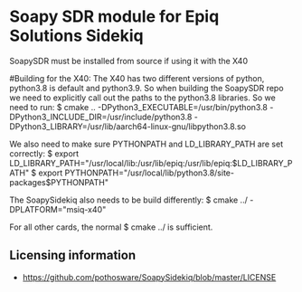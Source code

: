 # Soapy SDR module for Epiq Solutions Sidekiq

SoapySDR must be installed from source if using it with the X40

#Building for the X40:
The X40 has two different versions of python, python3.8 is default and python3.9.
So when building the SoapySDR repo we need to explicitly call out the paths to the python3.8 libraries.
So we need to run:
$  cmake .. -DPython3_EXECUTABLE=/usr/bin/python3.8 -DPython3_INCLUDE_DIR=/usr/include/python3.8 -DPython3_LIBRARY=/usr/lib/aarch64-linux-gnu/libpython3.8.so

We also need to make sure PYTHONPATH and LD_LIBRARY_PATH are set correctly:
$ export LD_LIBRARY_PATH="/usr/local/lib:/usr/lib/epiq:/usr/lib/epiq:$LD_LIBRARY_PATH"
$ export PYTHONPATH="/usr/local/lib/python3.8/site-packages$PYTHONPATH"

The SoapySidekiq also needs to be build differently:
$ cmake ../ -DPLATFORM="msiq-x40"

For all other cards, the normal 
$ cmake ../ 
is sufficient.

## Licensing information
* https://github.com/pothosware/SoapySidekiq/blob/master/LICENSE
